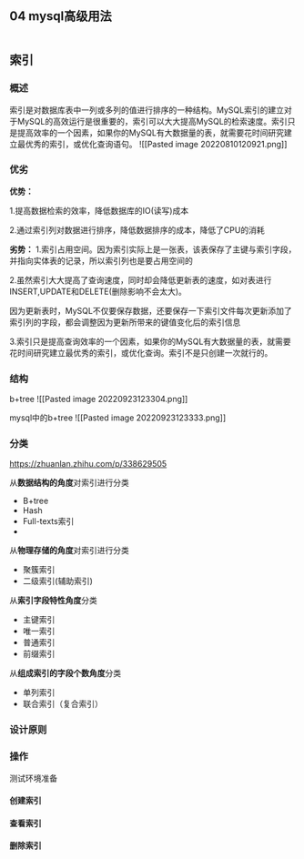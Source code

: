## 04 mysql高级用法
```toc
```

## 索引
### 概述
索引是对数据库表中一列或多列的值进行排序的一种结构。MySQL索引的建立对于MySQL的高效运行是很重要的，索引可以大大提高MySQL的检索速度。索引只是提高效率的一个因素，如果你的MySQL有大数据量的表，就需要花时间研究建立最优秀的索引，或优化查询语句。
![[Pasted image 20220810120921.png]]
### 优劣
**优势：**

1.提高数据检索的效率，降低数据库的IO(读写)成本

2.通过索引列对数据进行排序，降低数据排序的成本，降低了CPU的消耗

**劣势：**
1.索引占用空间。因为索引实际上是一张表，该表保存了主键与索引字段，并指向实体表的记录，所以索引列也是要占用空间的

2.虽然索引大大提高了查询速度，同时却会降低更新表的速度，如对表进行INSERT,UPDATE和DELETE(删除影响不会太大)。

因为更新表时，MySQL不仅要保存数据，还要保存一下索引文件每次更新添加了索引列的字段，都会调整因为更新所带来的键值变化后的索引信息

3.索引只是提高查询效率的一个因素，如果你的MySQL有大数据量的表，就需要花时间研究建立最优秀的索引，或优化查询。索引不是只创建一次就行的。

### 结构
b+tree
![[Pasted image 20220923123304.png]]

mysql中的b+tree
![[Pasted image 20220923123333.png]]


### 分类
https://zhuanlan.zhihu.com/p/338629505

从**数据结构的角度**对索引进行分类

-   B+tree
-   Hash
-   Full-texts索引
-   
从**物理存储的角度**对索引进行分类

-   聚簇索引
-   二级索引(辅助索引)

从**索引字段特性角度**分类

-   主键索引
-   唯一索引
-   普通索引
-   前缀索引

从**组成索引的字段个数角度**分类

-   单列索引
-   联合索引（复合索引）

### 设计原则

### 操作
测试环境准备


#### 创建索引
#### 查看索引
#### 删除索引